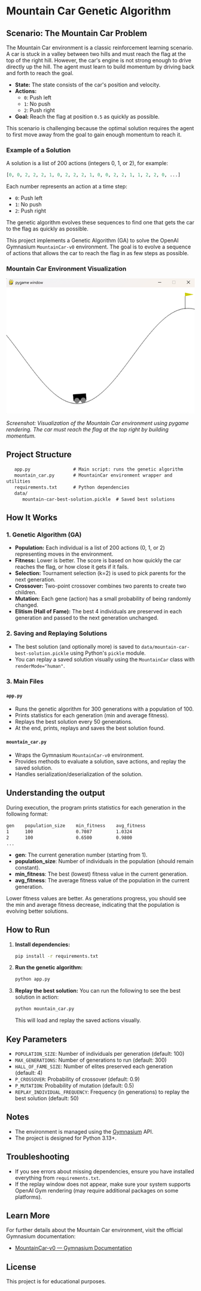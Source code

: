# Mountain Car Genetic Algorithm

## Scenario: The Mountain Car Problem

The Mountain Car environment is a classic reinforcement learning scenario. A car is stuck in a valley between two hills and must reach the flag at the top of the right hill. However, the car's engine is not strong enough to drive directly up the hill. The agent must learn to build momentum by driving back and forth to reach the goal.

- **State:** The state consists of the car's position and velocity.
- **Actions:**
  - `0`: Push left
  - `1`: No push
  - `2`: Push right
- **Goal:** Reach the flag at position `0.5` as quickly as possible.


This scenario is challenging because the optimal solution requires the agent to first move away from the goal to gain enough momentum to reach it.

### Example of a Solution

A solution is a list of 200 actions (integers 0, 1, or 2), for example:

```python
[0, 0, 2, 2, 2, 1, 0, 2, 2, 2, 1, 0, 0, 2, 2, 1, 1, 2, 2, 0, ...]
```
Each number represents an action at a time step:
- `0`: Push left
- `1`: No push
- `2`: Push right

The genetic algorithm evolves these sequences to find one that gets the car to the flag as quickly as possible.

This project implements a Genetic Algorithm (GA) to solve the OpenAI Gymnasium `MountainCar-v0` environment. The goal is to evolve a sequence of actions that allows the car to reach the flag in as few steps as possible.


### Mountain Car Environment Visualization
![Mountain Car Screenshot](images/Captura%20de%20tela%202025-07-12%20181354.png)

*Screenshot: Visualization of the Mountain Car environment using pygame rendering. The car must reach the flag at the top right by building momentum.*

## Project Structure

```
   app.py                # Main script: runs the genetic algorithm
   mountain_car.py       # MountainCar environment wrapper and utilities
   requirements.txt      # Python dependencies
   data/
      mountain-car-best-solution.pickle  # Saved best solutions
```

## How It Works

### 1. Genetic Algorithm (GA)
- **Population:** Each individual is a list of 200 actions (0, 1, or 2) representing moves in the environment.
- **Fitness:** Lower is better. The score is based on how quickly the car reaches the flag, or how close it gets if it fails.
- **Selection:** Tournament selection (k=2) is used to pick parents for the next generation.
- **Crossover:** Two-point crossover combines two parents to create two children.
- **Mutation:** Each gene (action) has a small probability of being randomly changed.
- **Elitism (Hall of Fame):** The best 4 individuals are preserved in each generation and passed to the next generation unchanged.

### 2. Saving and Replaying Solutions
- The best solution (and optionally more) is saved to `data/mountain-car-best-solution.pickle` using Python's `pickle` module.
- You can replay a saved solution visually using the `MountainCar` class with `renderMode="human"`.


### 3. Main Files

#### `app.py`
- Runs the genetic algorithm for 300 generations with a population of 100.
- Prints statistics for each generation (min and average fitness).
- Replays the best solution every 50 generations.
- At the end, prints, replays and saves the best solution found.

#### `mountain_car.py`
- Wraps the Gymnasium `MountainCar-v0` environment.
- Provides methods to evaluate a solution, save actions, and replay the saved solution.
- Handles serialization/deserialization of the solution.

## Understanding the output

During execution, the program prints statistics for each generation in the following format:

```
gen    population_size    min_fitness    avg_fitness
1      100                0.7087         1.0324
2      100                0.6500         0.9800
...
```

- **gen**: The current generation number (starting from 1).
- **population_size**: Number of individuals in the population (should remain constant).
- **min_fitness**: The best (lowest) fitness value in the current generation.
- **avg_fitness**: The average fitness value of the population in the current generation.

Lower fitness values are better. As generations progress, you should see the min and average fitness decrease, indicating that the population is evolving better solutions.

## How to Run

1. **Install dependencies:**
   ```sh
   pip install -r requirements.txt
   ```

2. **Run the genetic algorithm:**
   ```sh
   python app.py
   ```

3. **Replay the best solution:**
   You can run the following to see the best solution in action:
   ```sh
   python mountain_car.py
   ```
   This will load and replay the saved actions visually.

## Key Parameters
- `POPULATION_SIZE`: Number of individuals per generation (default: 100)
- `MAX_GENERATIONS`: Number of generations to run (default: 300)
- `HALL_OF_FAME_SIZE`: Number of elites preserved each generation (default: 4)
- `P_CROSSOVER`: Probability of crossover (default: 0.9)
- `P_MUTATION`: Probability of mutation (default: 0.5)
- `REPLAY_INDIVIDUAL_FREQUENCY`: Frequency (in generations) to replay the best solution (default: 50)

## Notes
- The environment is managed using the [Gymnasium](https://gymnasium.farama.org/) API.
- The project is designed for Python 3.13+.

## Troubleshooting
- If you see errors about missing dependencies, ensure you have installed everything from `requirements.txt`.
- If the replay window does not appear, make sure your system supports OpenAI Gym rendering (may require additional packages on some platforms).

## Learn More

For further details about the Mountain Car environment, visit the official Gymnasium documentation:

- [MountainCar-v0 — Gymnasium Documentation](https://gymnasium.farama.org/environments/classic_control/mountain_car/)

## License
This project is for educational purposes.